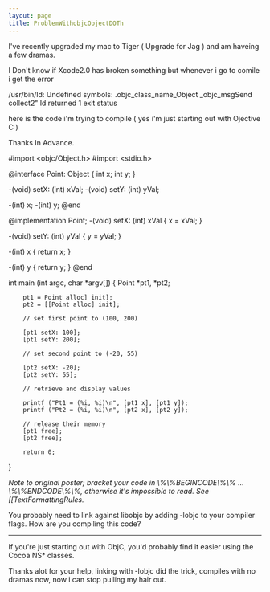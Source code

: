 ```yaml
---
layout: page
title: ProblemWithobjcObjectDOTh
---
```


I've recently upgraded my mac to Tiger ( Upgrade for Jag ) and am haveing a few dramas.

 I Don't know if Xcode2.0 has broken something but whenever i go to comile i get the error 

    
/usr/bin/ld: Undefined symbols:
.objc_class_name_Object
_objc_msgSend
collect2" ld returned 1 exit status


here is the code i'm trying to compile ( yes i'm just starting out with Ojective C )

Thanks In Advance.

    
#import <objc/Object.h>
#import <stdio.h>

@interface Point: Object
{
        int  x;
        int  y;
}

-(void) setX: (int) xVal;
-(void) setY: (int) yVal;

-(int) x;
-(int) y;
@end

@implementation Point;
-(void) setX: (int) xVal
{
        x = xVal;
}

-(void) setY: (int) yVal
{
        y = yVal;
}

-(int) x
{
        return x;
}

-(int) y
{
        return y;
}
@end

int main (int argc, char *argv[])
{
        Point *pt1, *pt2;

        pt1 = Point alloc] init];
        pt2 = [[Point alloc] init];

        // set first point to (100, 200)

        [pt1 setX: 100];
        [pt1 setY: 200];

        // set second point to (-20, 55)

        [pt2 setX: -20];
        [pt2 setY: 55];

        // retrieve and display values

        printf ("Pt1 = (%i, %i)\n", [pt1 x], [pt1 y]);
        printf ("Pt2 = (%i, %i)\n", [pt2 x], [pt2 y]);

        // release their memory
        [pt1 free];
        [pt2 free];

        return 0;
}


*Note to original poster; bracket your code in \\%\\%BEGINCODE\\%\\% ... \\%\\%ENDCODE\\%\\%, otherwise it's impossible to read. See [[TextFormattingRules.*

You probably need to link against libobjc by adding     -lobjc to your compiler flags. How are you compiling this code?

----

If you're just starting out with ObjC, you'd probably find it easier using the Cocoa NS* classes.


Thanks alot for your help, linking with -lobjc did the trick, compiles with no dramas now, now i can stop pulling my hair out.

